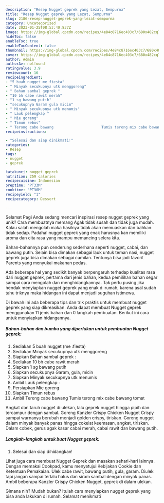 ```yaml
---
description: "Resep Nugget geprek yang Lezat, Sempurna"
title: "Resep Nugget geprek yang Lezat, Sempurna"
slug: 2186-resep-nugget-geprek-yang-lezat-sempurna
category: Uncategorized
date: 2023-01-25T08:53:40.837Z
image: https://img-global.cpcdn.com/recipes/4e84c8716ec403c7/680x482cq70/nugget-geprek-foto-resep-utama.jpg
hideToc: false
enableToc: true
enableTocContent: false
thumbnail: https://img-global.cpcdn.com/recipes/4e84c8716ec403c7/680x482cq70/nugget-geprek-foto-resep-utama.jpg
cover: https://img-global.cpcdn.com/recipes/4e84c8716ec403c7/680x482cq70/nugget-geprek-foto-resep-utama.jpg
author: Admin
authorAv: notfound
ratingvalue: 3.9
reviewcount: 16
recipeingredient:
- "5 buah nugget me fiesta"
- " Minyak secukupnya utk menggoreng"
- " Bahan sambal geprek "
- "10 bh cabe rawit merah"
- "1 sg bawang putih"
- "secukupnya Garam gula micin"
- " Minyak secukupnya utk menumis"
- " Lauk pelengkap "
- " Mie goreng"
- " Timun rebus"
- " Terong cabe bawang                      Tumis terong mix cabe bawang tomat"
recipeinstructions:

- "Selesai dan siap dinikmati!"
categories:
- Resep
tags:
- nugget
- geprek

katakunci: nugget geprek 
nutrition: 259 calories
recipecuisine: Indonesian
preptime: "PT33M"
cooktime: "PT30M"
recipeyield: "1"
recipecategory: Dessert

---
```



Selamat Pagi Anda sedang mencari inspirasi resep nugget geprek yang unik? Cara membuatnya memang Agak tidak susah dan tidak juga mudah. Kalau salah mengolah maka hasilnya tidak akan memuaskan dan bahkan tidak sedap. Padahal nugget geprek yang enak harusnya kan memiliki aroma dan cita rasa yang mampu memancing selera kita.


Bahan-bahannya pun cenderung sederhana seperti nugget, cabai, dan bawang putih. Selain bisa dimakan sebagai lauk untuk teman nasi, nugget geprek juga bisa dimakan sebagai camilan. Tentunya bisa jadi favorit Parents yang menyukai makanan pedas.

Ada beberapa hal yang sedikit banyak berpengaruh terhadap kualitas rasa dari nugget geprek, pertama dari jenis bahan, kedua pemilihan bahan segar sampai cara mengolah dan menghidangkannya. Tak perlu pusing jika hendak menyiapkan nugget geprek yang enak di rumah, karena asal sudah tahu triknya maka hidangan ini dapat menjadi suguhan istimewa.


Di bawah ini ada beberapa tips dan trik praktis untuk membuat nugget geprek yang siap dikreasikan. Anda dapat membuat Nugget geprek menggunakan 11 jenis bahan dan 0 langkah pembuatan. Berikut ini cara untuk menyiapkan hidangannya.

<!--inarticleads1-->

##### Bahan-bahan dan bumbu yang diperlukan untuk pembuatan Nugget geprek:

1. Sediakan 5 buah nugget (me :fiesta)
1. Sediakan  Minyak secukupnya utk menggoreng
1. Siapkan  Bahan sambal geprek :
1. Sediakan 10 bh cabe rawit merah
1. Siapkan 1 sg bawang putih
1. Siapkan secukupnya Garam, gula, micin
1. Siapkan  Minyak secukupnya utk menumis
1. Ambil  Lauk pelengkap :
1. Persiapkan  Mie goreng
1. Siapkan  Timun rebus
1. Ambil  Terong cabe bawang                      Tumis terong mix cabe bawang tomat


Angkat dan taruh nugget di ulekan, lalu geprek nugget hingga pipih dan tercampur dengan sambal. Goreng Kanzler Crispy Chicken Nugget Crispy sampai warnanya berubah menjadi golden crispy, tiriskan. Goreng nugget dalam minyak banyak panas hingga cokelat keemasan, angkat, tiriskan. Dalam cobek, gerus agak kasar cabai merah, cabai rawit dan bawang putih. 

<!--inarticleads2-->

##### Langkah-langkah untuk buat Nugget geprek:


1. Selesai dan siap dihidangkan!

Lihat juga cara membuat Nugget Geprek dan masakan sehari-hari lainnya. Dengan memakai Cookpad, kamu menyetujui Kebijakan Cookie dan Ketentuan Pemakaian. Ulek cabe rawit, bawang putih, gula, garam. Diulek tapi jangan sampai terlalu halus dan siram sambal dengan minyak panas. Ambil beberapa Kanzler Crispy Chicken Nugget, geprek di dalam ulekan. 

Gimana nih? Mudah bukan? Itulah cara menyiapkan nugget geprek yang bisa anda lakukan di rumah. Selamat menikmati
